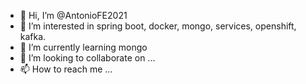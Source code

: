 - 👋 Hi, I’m @AntonioFE2021
- 👀 I’m interested in spring boot, docker, mongo, services, openshift, kafka.
- 🌱 I’m currently learning mongo
- 💞️ I’m looking to collaborate on ...
- 📫 How to reach me ...

<!---
AntonioFE2021/AntonioFE2021 is a ✨ special ✨ repository because its `README.md` (this file) appears on your GitHub profile.
You can click the Preview link to take a look at your changes.
--->
